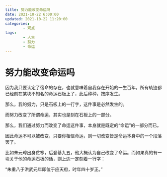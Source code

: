 ```yaml
---
title: 努力能改变命运吗
date: 2021-10-22 6:00:00
updated: 2021-10-22 11:20:00
categories:
        - 观点
tags:
        - 人生
        - 努力
        - 命运
---
```


# 努力能改变命运吗

因为我只要认定了宿命的存在，也就意味着自我存在开始的一生百年，所有轨迹都已经刻在某块不知名的命运石板上了，此后种种，按序发生。

那么，我的努力，只是石板上的一行字，这件事是必然发生的。

而努力改变了所谓命运，其实也是刻在石板上的一部分。

那么，我们通过努力而改变了命运这件事，本身就是既定的“命运”的一部分而已。

因此命运不可以被改变，只要你相信命运，则一切改变皆是命运本身中的一个段落罢了。

比如朱元璋出身贫寒，后登基九五，他大概认为自己改变了命运。而如果真的有一块关于他的命运石板的话，则上边一定刻着一行字：

“朱重八于洪武元年即位于应天府，时年四十岁正。”
